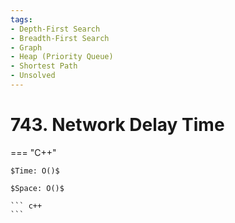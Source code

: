 ```yaml
---
tags:
- Depth-First Search
- Breadth-First Search
- Graph
- Heap (Priority Queue)
- Shortest Path
- Unsolved
---
```



# 743. Network Delay Time

=== "C++"

    $Time: O()$

    $Space: O()$

    ``` c++
    ```